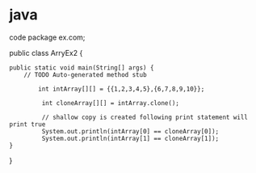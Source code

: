 # java
code
package ex.com;

public class ArryEx2 {

	public static void main(String[] args) {
		// TODO Auto-generated method stub

			int intArray[][] = {{1,2,3,4,5},{6,7,8,9,10}}; 
			 
			 int cloneArray[][] = intArray.clone(); 
			 
			 // shallow copy is created following print statement will print true 
			 System.out.println(intArray[0] == cloneArray[0]); 
			 System.out.println(intArray[1] == cloneArray[1]);
	}
	
}
